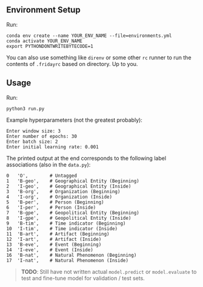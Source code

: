 ## Environment Setup

Run:
```shell
conda env create --name YOUR_ENV_NAME --file=environments.yml
conda activate YOUR_ENV_NAME
export PYTHONDONTWRITEBYTECODE=1
```

You can also use something like `direnv` or some other `rc` runner to run the contents of `.fridayrc` based on directory. Up to you.

## Usage

Run:
```shell
python3 run.py
```

Example hyperparameters (not the greatest probably):
```shell
Enter window size: 3
Enter number of epochs: 30
Enter batch size: 2
Enter initial learning rate: 0.001
```

The printed output at the end corresponds to the following label associations (also in the `data.py`):
```
0   'O',        # Untagged
1   'B-geo',    # Geographical Entity (Beginning)
2   'I-geo',    # Geographical Entity (Inside)
3   'B-org',    # Organization (Beginning)
4   'I-org',    # Organization (Inside)
5   'B-per',    # Person (Beginning)
6   'I-per',    # Person (Inside)
7   'B-gpe',    # Geopolitical Entity (Beginning)
8   'I-gpe',    # Geopolitical Entity (Inside)
9   'B-tim',    # Time indicator (Beginning)
10  'I-tim',    # Time indicator (Inside)
11  'B-art',    # Artifact (Beginning)
12  'I-art',    # Artifact (Inside)
13  'B-eve',    # Event (Beginning)
14  'I-eve',    # Event (Inside)
16  'B-nat',    # Natural Phenomenon (Beginning)
17  'I-nat',    # Natural Phenomenon (Inside)
```

> **TODO**: Still have not written actual `model.predict` or `model.evaluate` to test and fine-tune model for validation / test sets.